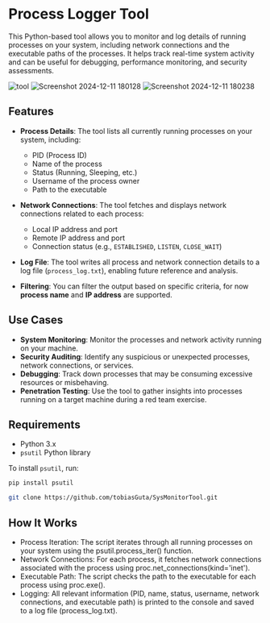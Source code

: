 # Process Logger Tool

This Python-based tool allows you to monitor and log details of running processes on your system, including network connections and the executable paths of the processes. It helps track real-time system activity and can be useful for debugging, performance monitoring, and security assessments.

![tool](https://github.com/user-attachments/assets/41853a49-0c0e-4f70-9c46-90b6ffd03845)
![Screenshot 2024-12-11 180128](https://github.com/user-attachments/assets/e91bea9f-0c09-4018-ab6b-eda9c8549116)
![Screenshot 2024-12-11 180238](https://github.com/user-attachments/assets/4644d996-edd6-437f-93fd-5c425656cb5a)

## Features

- **Process Details**: The tool lists all currently running processes on your system, including:
  - PID (Process ID)
  - Name of the process
  - Status (Running, Sleeping, etc.)
  - Username of the process owner
  - Path to the executable

- **Network Connections**: The tool fetches and displays network connections related to each process:
  - Local IP address and port
  - Remote IP address and port
  - Connection status (e.g., `ESTABLISHED`, `LISTEN`, `CLOSE_WAIT`)

- **Log File**: The tool writes all process and network connection details to a log file (`process_log.txt`), enabling future reference and analysis.

- **Filtering**: You can filter the output based on specific criteria, for now **process name** and **IP address** are supported.

## Use Cases

- **System Monitoring**: Monitor the processes and network activity running on your machine.
- **Security Auditing**: Identify any suspicious or unexpected processes, network connections, or services.
- **Debugging**: Track down processes that may be consuming excessive resources or misbehaving.
- **Penetration Testing**: Use the tool to gather insights into processes running on a target machine during a red team exercise.

## Requirements

- Python 3.x
- `psutil` Python library

To install `psutil`, run:

```bash
pip install psutil
```

```bash
git clone https://github.com/tobiasGuta/SysMonitorTool.git
```

## How It Works
- Process Iteration: The script iterates through all running processes on your system using the psutil.process_iter() function.
- Network Connections: For each process, it fetches network connections associated with the process using proc.net_connections(kind='inet').
- Executable Path: The script checks the path to the executable for each process using proc.exe().
- Logging: All relevant information (PID, name, status, username, network connections, and executable path) is printed to the console and saved to a log file (process_log.txt).
